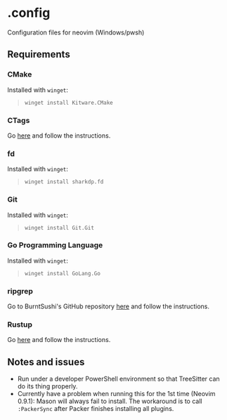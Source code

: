 # .config
Configuration files for neovim (Windows/pwsh)

## Requirements

### CMake

Installed with `winget`:
>    `winget install Kitware.CMake`

### CTags

Go [here](https://github.com/universal-ctags/ctags) and follow the instructions.

### fd

Installed with `winget`:
>    `winget install sharkdp.fd`

### Git

Installed with `winget`:
>    `winget install Git.Git`

### Go Programming Language

Installed with `winget`:
>    `winget install GoLang.Go`

### ripgrep

Go to BurntSushi's GitHub repository [here](https://github.com/BurntSushi/ripgrep#installation) and follow the instructions.

### Rustup

Go [here](https://www.rust-lang.org/tools/install) and follow the instructions.

## Notes and issues

- Run under a developer PowerShell environment so that TreeSitter can do its thing properly.
- Currently have a problem when running this for the 1st time (Neovim 0.9.1): Mason will always fail to install.
The workaround is to call `:PackerSync` after Packer finishes installing all plugins.

